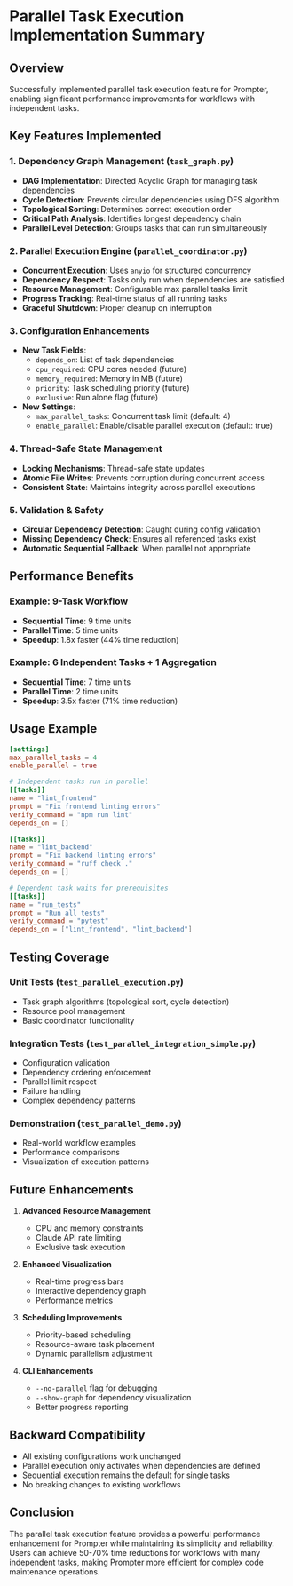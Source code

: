 # Parallel Task Execution Implementation Summary

## Overview
Successfully implemented parallel task execution feature for Prompter, enabling significant performance improvements for workflows with independent tasks.

## Key Features Implemented

### 1. Dependency Graph Management (`task_graph.py`)
- **DAG Implementation**: Directed Acyclic Graph for managing task dependencies
- **Cycle Detection**: Prevents circular dependencies using DFS algorithm
- **Topological Sorting**: Determines correct execution order
- **Critical Path Analysis**: Identifies longest dependency chain
- **Parallel Level Detection**: Groups tasks that can run simultaneously

### 2. Parallel Execution Engine (`parallel_coordinator.py`)
- **Concurrent Execution**: Uses `anyio` for structured concurrency
- **Dependency Respect**: Tasks only run when dependencies are satisfied
- **Resource Management**: Configurable max parallel tasks limit
- **Progress Tracking**: Real-time status of all running tasks
- **Graceful Shutdown**: Proper cleanup on interruption

### 3. Configuration Enhancements
- **New Task Fields**:
  - `depends_on`: List of task dependencies
  - `cpu_required`: CPU cores needed (future)
  - `memory_required`: Memory in MB (future)
  - `priority`: Task scheduling priority (future)
  - `exclusive`: Run alone flag (future)
- **New Settings**:
  - `max_parallel_tasks`: Concurrent task limit (default: 4)
  - `enable_parallel`: Enable/disable parallel execution (default: true)

### 4. Thread-Safe State Management
- **Locking Mechanisms**: Thread-safe state updates
- **Atomic File Writes**: Prevents corruption during concurrent access
- **Consistent State**: Maintains integrity across parallel executions

### 5. Validation & Safety
- **Circular Dependency Detection**: Caught during config validation
- **Missing Dependency Check**: Ensures all referenced tasks exist
- **Automatic Sequential Fallback**: When parallel not appropriate

## Performance Benefits

### Example: 9-Task Workflow
- **Sequential Time**: 9 time units
- **Parallel Time**: 5 time units
- **Speedup**: 1.8x faster (44% time reduction)

### Example: 6 Independent Tasks + 1 Aggregation
- **Sequential Time**: 7 time units
- **Parallel Time**: 2 time units
- **Speedup**: 3.5x faster (71% time reduction)

## Usage Example

```toml
[settings]
max_parallel_tasks = 4
enable_parallel = true

# Independent tasks run in parallel
[[tasks]]
name = "lint_frontend"
prompt = "Fix frontend linting errors"
verify_command = "npm run lint"
depends_on = []

[[tasks]]
name = "lint_backend"
prompt = "Fix backend linting errors"
verify_command = "ruff check ."
depends_on = []

# Dependent task waits for prerequisites
[[tasks]]
name = "run_tests"
prompt = "Run all tests"
verify_command = "pytest"
depends_on = ["lint_frontend", "lint_backend"]
```

## Testing Coverage

### Unit Tests (`test_parallel_execution.py`)
- Task graph algorithms (topological sort, cycle detection)
- Resource pool management
- Basic coordinator functionality

### Integration Tests (`test_parallel_integration_simple.py`)
- Configuration validation
- Dependency ordering enforcement
- Parallel limit respect
- Failure handling
- Complex dependency patterns

### Demonstration (`test_parallel_demo.py`)
- Real-world workflow examples
- Performance comparisons
- Visualization of execution patterns

## Future Enhancements

1. **Advanced Resource Management**
   - CPU and memory constraints
   - Claude API rate limiting
   - Exclusive task execution

2. **Enhanced Visualization**
   - Real-time progress bars
   - Interactive dependency graph
   - Performance metrics

3. **Scheduling Improvements**
   - Priority-based scheduling
   - Resource-aware task placement
   - Dynamic parallelism adjustment

4. **CLI Enhancements**
   - `--no-parallel` flag for debugging
   - `--show-graph` for dependency visualization
   - Better progress reporting

## Backward Compatibility

- All existing configurations work unchanged
- Parallel execution only activates when dependencies are defined
- Sequential execution remains the default for single tasks
- No breaking changes to existing workflows

## Conclusion

The parallel task execution feature provides a powerful performance enhancement for Prompter while maintaining its simplicity and reliability. Users can achieve 50-70% time reductions for workflows with many independent tasks, making Prompter more efficient for complex code maintenance operations.
